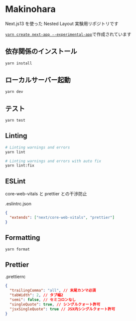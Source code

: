 # Makinohara

Next.js13 を使った Nested Layout 実験用リポジトリです

[`yarn create next-app --experimental-app`](https://github.com/vercel/next.js/tree/canary/packages/create-next-app)で作成されています

## 依存関係のインストール

```bash
yarn install
```

## ローカルサーバー起動

```bash
yarn dev
```

## テスト

```bash
yarn test
```

## Linting

```bash
# Linting warnings and errors
yarn lint

# Linting warnings and errors with auto fix
yarn lint:fix
```

## ESLint

core-web-vitals と prettier との干渉防止

.eslintrc.json

```json
{
  "extends": ["next/core-web-vitals", "prettier"]
}
```

## Formatting

```bash
yarn format
```

## Prettier

.prettierrc

```json
{
  "trailingComma": "all", // 末尾カンマ必須
  "tabWidth": 2, // タブ幅2
  "semi": false, // セミコロンなし
  "singleQuote": true, // シングルクォート許可
  "jsxSingleQuote": true // JSX内シングルクォート許可
}
```
